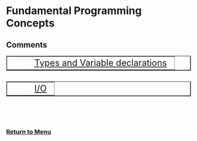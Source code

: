 # Fundamental Programming Concepts

## Comments

<table id="id-11" border="2" align="center">
    <tr>
        <td colspan="16" align="left"><font size="5" color="FFFFFF">1.1 - <a href="Languages/1_CODE/0_Start/0_2_Comments">Types and Variable declarations</a> :</font></td>
    </tr>
    
</table>

##

<table id="id-13" border="2" align="center">
    <tr>
        <td colspan="16" align="left"><font size="5" color="FFFFFF">1.2 - <a href="Languages/1_CODE/0_Start/0_2_Comments">I/O</a> :</font></td>
    </tr>
    
</table>

##



##


<br><br>

### [Return to Menu](../../README.md)